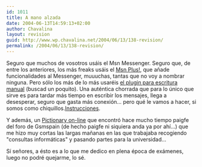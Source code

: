 ```yaml
---
id: 1011
title: A mano alzada
date: 2004-06-13T14:59:13+02:00
author: Chavalina
layout: revision
guid: http://www.wp.chavalina.net/2004/06/13/138-revision/
permalink: /2004/06/13/138-revision/
---
```

Seguro que muchos de vosotros usáis el Msn Messenger. Seguro que, de entre los anteriores, los más freaks usáis el <a href="http://www.msgplus.net/index.php" target="_blank">Msn Plus!</a>, que añade funcionalidades al Messenger, muuuchas, tantas que no voy a nombrar ninguna. Pero sólo los más de lo más usaréis <a href="http://www.mess.be/" target="_blank">el plugin para escritura manual</a> (buscad un poquito). Una auténtica chorrada que para lo único que sirve es para tardar más tiempo en escribir los mensajes, llega a desesperar, seguro que gasta más conexión… pero qué le vamos a hacer, si somos como chiquillos.<a href="http://msgplus.mybboard.com/showthread.php?tid=22276" target="_blank">Instrucciones</a>.

Y además, un <a href="http://www.isketch.net/" target="_blank">Pictionary on-line</a> que encontró hace mucho tiempo <span class="alguien">paigfe</span> del foro de Gsmspain (de hecho <span class="alguien">paigfe</span> ni siquiera anda ya por ahí…) que me hizo muy cortas las largas mañanas en las que trabajaba recogiendo "consultas informáticas" y pasando partes para la universidad…

Sí señores, a ésto es a lo que me dedico en plena época de exámenes, luego no podré quejarme, lo sé.